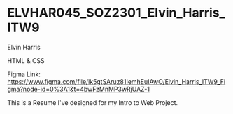 # ELVHAR045_SOZ2301_Elvin_Harris_ITW9



Elvin Harris 




HTML & CSS




Figma Link: https://www.figma.com/file/lk5gtSAruz81IemhEuIAwO/Elvin_Harris_ITW9_Figma?node-id=0%3A1&t=4bwFzMnMP3wRjUAZ-1





This is a Resume I've designed for my Intro to Web Project. 

